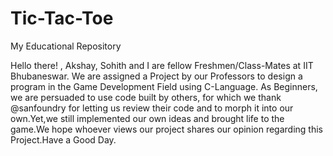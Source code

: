 # Tic-Tac-Toe

My Educational Repository

Hello there! ,
              Akshay, Sohith and I are fellow Freshmen/Class-Mates at IIT Bhubaneswar. We are assigned a Project by our Professors to design a program in the Game Development Field using C-Language. As Beginners, we are persuaded to use code built by others, for which we thank @sanfoundry for letting us review their code and to morph it into our own.Yet,we still implemented our own ideas and brought life to the game.We hope whoever views our project shares our opinion regarding this Project.Have a Good Day.  
